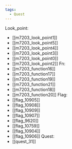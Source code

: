 ```yaml
---
tags:
  - Quest
---
```

Look_point:
- [[m7203_look_point1]]
- [[m7203_look_point5]]
- [[m7203_look_point4]]
- [[m7203_look_point3]]
- [[m7203_look_point0]]
- [[m7203_look_point2]]
Fn:
- [[m7203_function16]]
- [[m7203_function17]]
- [[m7203_function19]]
- [[m7203_function21]]
- [[m7203_function18]]
- [[m7203_function20]]
Flag:
- [[flag_10905]]
- [[flag_10908]]
- [[flag_10909]]
- [[flag_10907]]
- [[flag_9620]]
- [[flag_10759]]
- [[flag_10904]]
- [[flag_10906]]
Quest:
- [[quest_31]]
